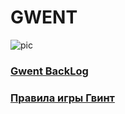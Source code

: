 # GWENT

![pic](https://igra74.ru/upload/new/Dogs_playing_poker/the-coolidge-dogs.jpg)

### [Gwent BackLog](https://docs.google.com/spreadsheets/d/1iTM92hk1lzhGcWhIS1jIFAXNzxX4hZR9TtAF6JVx4Vo/edit#gid=0)
### [Правила игры Гвинт](https://www.youtube.com/watch?v=QpChgKSVkDM)
